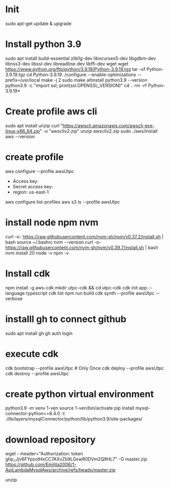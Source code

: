 # Init
sudo apt-get update & upgrade

# Install python 3.9 
sudo apt install build-essential zlib1g-dev libncurses5-dev libgdbm-dev libnss3-dev libssl-dev libreadline-dev libffi-dev wget
wget https://www.python.org/ftp/python/3.9.19/Python-3.9.19.tgz
tar -xf Python-3.9.19.tgz
cd Python-3.9.19
./configure --enable-optimizations --prefix=/usr/local
make -j 2
sudo make altinstall
python3.9 --version
python3.9 -c "import ssl; print(ssl.OPENSSL_VERSION)"
cd ..
rm -rf Python-3.9.19*




# Create profile aws cli
sudo apt install unzip
curl "https://awscli.amazonaws.com/awscli-exe-linux-x86_64.zip" -o "awscliv2.zip"
unzip awscliv2.zip
sudo ./aws/install
aws --version

# create profile
aws configure --profile awsUtpc
- Access key: 
- Secret access key: 
- region: us-east-1

aws configure list-profiles
aws s3 ls --profile awsUtpc



# install node npm nvm 
curl -o- https://raw.githubusercontent.com/nvm-sh/nvm/v0.37.2/install.sh | bash
source ~/.bashrc
nvm --version
curl -o- https://raw.githubusercontent.com/nvm-sh/nvm/v0.39.7/install.sh | bash
nvm install 20
node -v
npm -v

# Install cdk

npm install -g aws-cdk
mkdir utpc-cdk && cd utpc-cdk
cdk init app --language typescript
cdk list
npm run build
cdk synth --profile awsUtpc --verbose

# installl gh to connect github 
sudo apt install gh
gh auth login


# execute cdk 
cdk bootstrap --profile awsUtpc  #  Only Once
cdk deploy --profile awsUtpc
cdk destroy --profile awsUtpc



# create python virtual environment 
python3.9 -m venv 1-ven
source 1-ven/bin/activate
pip install mysql-connector-python==8.4.0 -t ./lib/layers/mysqlConnector/python/lib/python3.9/site-packages/


# download repository

wget --header="Authorization: token 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" -O master.zip https://github.com/Emilita2006/1-ApiLambdaMysqlAws/archive/refs/heads/master.zip

unzip 
